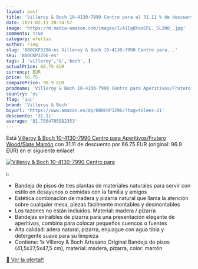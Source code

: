 ```yaml
---
layout: post
title: 'Villeroy & Boch 10-4130-7990 Centro para al 31.11 % de descuento'
date: 2021-02-11 20:54:57
image: 'https://m.media-amazon.com/images/I/41IqQYaoEFL._SL200_.jpg'
comments: true
category: ofertas
author: ring
slug: 'B00CKP3Z96-es Villeroy & Boch 10-4130-7990 Centro para...'
sku: 'B00CKP3Z96-es'
tags: [ 'villeroy','&','boch', ]
actualPrice: 66.75 EUR
currency: EUR
price: 66.75
comparePrice: 96.9 EUR
prodname: 'Villeroy & Boch 10-4130-7990 Centro para Aperitivos/Frutero  Wood/Slate  Marrón'
country: 'es'
flag: '🇪🇸'
brand: 'Villeroy & Boch'
buyurl: 'https://www.amazon.es/dp/B00CKP3Z96/?tag=tolees-21'
descuento: '31.11'
average: '81.7564705882353'
---
```


Está [Villeroy & Boch 10-4130-7990 Centro para Aperitivos/Frutero  Wood/Slate  Marrón](https://www.amazon.es/dp/B00CKP3Z96/?tag=tolees-21) con 31.11 de descuento por 66.75 EUR (original: 96.9 EUR) en el siguiente enlace!

[![Villeroy & Boch 10-4130-7990 Centro para](https://m.media-amazon.com/images/I/41IqQYaoEFL._SL200_.jpg)](https://www.amazon.es/dp/B00CKP3Z96/?tag=tolees-21)

ℹ️:

- Bandeja de pisos de tres plantas de materiales naturales para servir con estilo en desayunos o comidas con la familia y amigos
- Estética combinación de madera y pizarra natural que llama la atención sobre cualquier mesa, piezas fácilmente montables y desmontables
- Los tazones no están incluidos. Material: madera / pizarra
- Bandejas extraíbles de pizarra para una presentación elegante de aperitivos, combina para colocar pequeños cuencos o fuentes
- Alta calidad: adera natural, pizarra, enjuague con agua tibia y detergente suave para su limpieza
- Contiene: 1x Villeroy & Boch Artesano Original Bandeja de pisos (41,5x27,5x47,5 cm), material: madera, pizarra, color: marrón

[🛒 Ver la oferta!!](https://www.amazon.es/dp/B00CKP3Z96/?tag=tolees-21)
